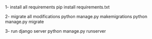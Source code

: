 1- install all requirements
    pip install requirements.txt

2- migrate all modifications
    python manage.py makemigrations
    python manage.py migrate

3- run django server
    python manage.py runserver